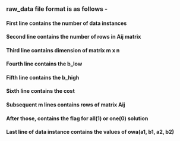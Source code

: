### raw_data file format is as follows - 
#### First line contains the number of data instances
#### Second line contains the number of rows in Aij matrix
#### Third line contains dimension of matrix m x n
#### Fourth line contains the b_low
#### Fifth line contains the b_high
#### Sixth line contains the cost
#### Subsequent m lines contains rows of matrix Aij
#### After those, contains the flag for all(1) or one(0) solution
#### Last line of data instance contains the values of owa(a1, b1, a2, b2)
